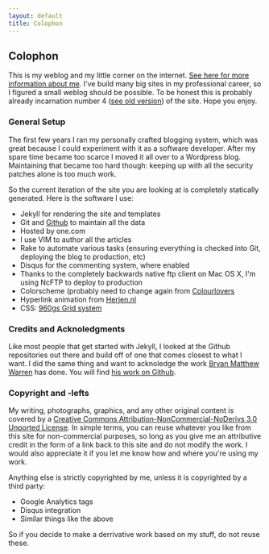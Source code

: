 ```yaml
---
layout: default
title: Colophon
---
```


Colophon
--------
This is my weblog and my little corner on the internet. [See here for more
information about me]({{site.baseurl}}/about.html). I've build many big sites
in my professional career, so I figured a small weblog should be possible. To
be honest this is probably already incarnation number 4 ([see old
version]({{site.baseurl}}/perma/2006/03/05/welcome-to-v3-blog/index.html)) of
the site. Hope you enjoy.

### General Setup
The first few years I ran my personally crafted blogging system, which was
great because I could experiment with it as a software developer. After my
spare time became too scarce I moved it all over to a Wordpress blog.
Maintaining that became too hard though: keeping up with all the security
patches alone is too much work.

So the current iteration of the site you are looking at is completely
statically generated. Here is the software I use:

* Jekyll for rendering the site and templates
* Git and [Github](https://github.com/ojilles/jilles.net/) to maintain all the data
* Hosted by one.com
* I use VIM to author all the articles
* Rake to automate various tasks (ensuring everything is checked into Git,
  deploying the blog to production, etc)
* Disqus for the commenting system, where enabled
* Thanks to the completely backwards native ftp client on Mac OS X, I'm using
  NcFTP to deploy to production
* Colorscheme (probably need to change again from [Colourlovers](http://www.colourlovers.com/palette/1660026/faery_whisper)
* Hyperlink animation from [Herjen.nl](http://www.herjen.nl)
* CSS: [960gs Grid system](http://960.gs/)


### Credits and Acknoledgments
Like most people that get started with Jekyll, I looked at the Github
repositories out there and build off of one that comes closest to what I 
want. I did the same thing and want to acknoledge the work [Bryan Matthew
Warren](http://coffeecomrade.com/) has done. You will find 
[his work on Github](https://github.com/haircut/coffeecomrade.com).

### Copyright and -lefts
My writing, photographs, graphics, and any other original content is covered by
a [Creative Commons Attribution-NonCommercial-NoDerivs 3.0 Unported License](http://creativecommons.org/licenses/by-nc-nd/3.0/).
In simple terms, you can reuse whatever you like from this site for
non-commercial purposes, so long as you give me an attributive credit in the
form of a link back to this site and do not modify the work. I would also
appreciate it if you let me know how and where you're using my work.

Anything else is strictly copyrighted by me, unless it is copyrighted by a
third party:

* Google Analytics tags
* Disqus integration
* Similar things like the above

So if you decide to make a derrivative work based on my stuff, do not reuse
these.
